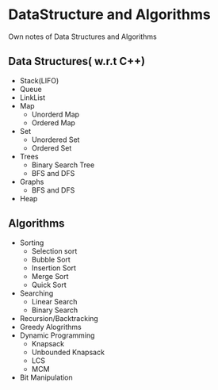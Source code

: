 # DataStructure and Algorithms
Own notes of Data Structures and Algorithms

## Data Structures( w.r.t C++)
- Stack(LIFO)
- Queue
- LinkList
- Map
  - Unorderd Map
  - Ordered Map
- Set
  - Unordered Set
  - Ordered Set
- Trees
  - Binary Search Tree
  - BFS and DFS  
- Graphs
  - BFS and DFS
- Heap

## Algorithms
- Sorting 
  - Selection sort
  - Bubble Sort
  - Insertion Sort
  - Merge Sort
  - Quick Sort
- Searching
  - Linear Search
  - Binary Search
- Recursion/Backtracking
- Greedy Alogrithms
- Dynamic Programming
  - Knapsack
  - Unbounded Knapsack
  - LCS
  - MCM
- Bit Manipulation





